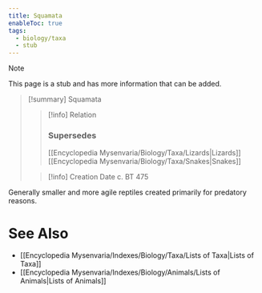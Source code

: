 ```yaml
---
title: Squamata
enableToc: true
tags:
  - biology/taxa
  - stub
---
```


> [!note]
> This page is a stub and has more information that can be added.

> [!summary] Squamata
> > [!info] Relation
> > ### Supersedes 
> > [[Encyclopedia Mysenvaria/Biology/Taxa/Lizards|Lizards]]
> > [[Encyclopedia Mysenvaria/Biology/Taxa/Snakes|Snakes]]
>
> > [!info] Creation Date
> > c. BT 475

Generally smaller and more agile reptiles created primarily for predatory reasons.

# See Also
- [[Encyclopedia Mysenvaria/Indexes/Biology/Taxa/Lists of Taxa|Lists of Taxa]]
- [[Encyclopedia Mysenvaria/Indexes/Biology/Animals/Lists of Animals|Lists of Animals]]
